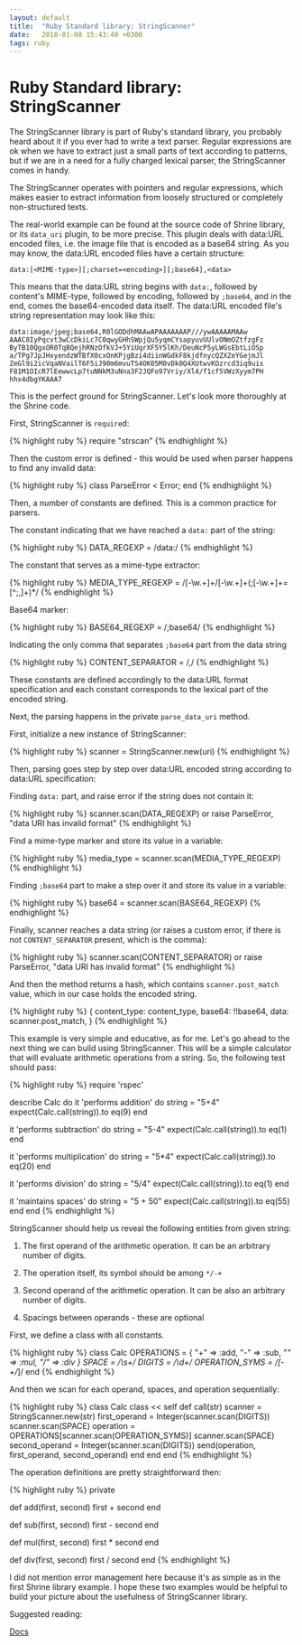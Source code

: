 ```yaml
---
layout: default
title:  "Ruby Standard library: StringScanner"
date:   2018-01-08 15:43:40 +0300
tags: ruby
---
```


# Ruby Standard library: StringScanner

The StringScanner library is part of Ruby's standard library, you probably heard about it if you ever had to write a
text parser. Regular expressions are ok when we have to extract just a small parts of text according to patterns, but
if we are in a need for a fully charged lexical parser, the StringScanner comes in handy.

The StringScanner operates with pointers and regular expressions, which makes easier to extract information from loosely
structured or completely non-structured texts.

The real-world example can be found at the source code of Shrine library, or its `data_uri` plugin, to be more precise.
This plugin deals with data:URL encoded files, i.e. the image file that is encoded as a base64 string. As you may know,
the data:URL encoded files have a certain structure:

```
data:[<MIME-type>][;charset=<encoding>][;base64],<data>
```

This means that the data:URL string begins with `data:`, followed by content's MIME-type, followed by encoding,
followed by `;base64`, and in the end, comes the base64-encoded data itself.
The data:URL encoded file's string representation may look like this:

```
data:image/jpeg;base64,R0lGODdhMAAwAPAAAAAAAP///ywAAAAAMAAw
AAAC8IyPqcvt3wCcDkiLc7C0qwyGHhSWpjQu5yqmCYsapyuvUUlvONmOZtfzgFz
ByTB10QgxOR0TqBQejhRNzOfkVJ+5YiUqrXF5Y5lKh/DeuNcP5yLWGsEbtLiOSp
a/TPg7JpJHxyendzWTBfX0cxOnKPjgBzi4diinWGdkF8kjdfnycQZXZeYGejmJl
ZeGl9i2icVqaNVailT6F5iJ90m6mvuTS4OK05M0vDk0Q4XUtwvKOzrcd3iq9uis
F81M1OIcR7lEewwcLp7tuNNkM3uNna3F2JQFo97Vriy/Xl4/f1cf5VWzXyym7PH
hhx4dbgYKAAA7
```

This is the perfect ground for StringScanner. Let's look more thoroughly at the Shrine code.

First, StringScanner is `require`d:

{% highlight ruby %}
require "strscan"
{% endhighlight %}

Then the custom error is defined - this would be used when parser happens to find any invalid data:

{% highlight ruby %}
class ParseError < Error; end
{% endhighlight %}

Then, a number of constants are defined. This is a common practice for parsers.

The constant indicating that we have reached a `data:` part of the string:

{% highlight ruby %}
DATA_REGEXP = /data:/
{% endhighlight %}

The constant that serves as a mime-type extractor:

{% highlight ruby %}
MEDIA_TYPE_REGEXP = /[-\w.+]+\/[-\w.+]+(;[-\w.+]+=[^;,]+)*/
{% endhighlight %}

Base64 marker:

{% highlight ruby %}
BASE64_REGEXP = /;base64/
{% endhighlight %}

Indicating the only comma that separates `;base64` part from the data string

{% highlight ruby %}
CONTENT_SEPARATOR = /,/
{% endhighlight %}

These constants are defined accordingly to the data:URL format specification and each constant corresponds to the lexical
part of the encoded string.

Next, the parsing happens in the private `parse_data_uri` method.

First, initialize a new instance of StringScanner:

{% highlight ruby %}
scanner = StringScanner.new(uri)
{% endhighlight %}

Then, parsing goes step by step over data:URL encoded string according to data:URL specification:

Finding `data:` part, and raise error if the string does not contain it:

{% highlight ruby %}
scanner.scan(DATA_REGEXP) or raise ParseError, "data URI has invalid format"
{% endhighlight %}

Find a mime-type marker and store its value in a variable:

{% highlight ruby %}
media_type = scanner.scan(MEDIA_TYPE_REGEXP)
{% endhighlight %}

Finding `;base64` part to make a step over it and store its value in a variable:

{% highlight ruby %}
base64 = scanner.scan(BASE64_REGEXP)
{% endhighlight %}

Finally, scanner reaches a data string (or raises a custom error, if there is not `CONTENT_SEPARATOR` present, which is the comma):

{% highlight ruby %}
scanner.scan(CONTENT_SEPARATOR) or raise ParseError, "data URI has invalid format"
{% endhighlight %}

And then the method returns a hash, which contains `scanner.post_match` value, which in our case holds the encoded string.

{% highlight ruby %}
{
  content_type: content_type,
  base64:       !!base64,
  data:         scanner.post_match,
}
{% endhighlight %}

This example is very simple and educative, as for me. Let's go ahead to the next thing we can build using StringScanner.
This will be a simple calculator that will evaluate arithmetic operations from a string. So, the following test should pass:

{% highlight ruby %}
require 'rspec'

describe Calc do
  it 'performs addition' do
    string = "5+4"
    expect(Calc.call(string)).to eq(9)
  end

  it 'performs subtraction' do
    string = "5-4"
    expect(Calc.call(string)).to eq(1)
  end

  it 'performs multiplication' do
    string = "5*4"
    expect(Calc.call(string)).to eq(20)
  end

  it 'performs division' do
    string = "5/4"
    expect(Calc.call(string)).to eq(1)
  end

  it 'maintains spaces' do
    string = "5 + 50"
    expect(Calc.call(string)).to eq(55)
  end
end
{% endhighlight %}

StringScanner should help us reveal the following entities from given string:

1. The first operand of the arithmetic operation. It can be an arbitrary number of digits.

2. The operation itself, its symbol should be among `*/-+`

3. Second operand of the arithmetic operation. It can be also an arbitrary number of digits.

4. Spacings between operands - these are optional

First, we define a class with all constants.

{% highlight ruby %}
class Calc
  OPERATIONS = { "+" => :add, "-" => :sub, "*" => :mul, "/" => :div }
  SPACE = /\s+/
  DIGITS = /\d+/
  OPERATION_SYMS = /[-+\/*]/
end
{% endhighlight %}

And then we scan for each operand, spaces, and operation sequentially:

{% highlight ruby %}
class Calc
  class << self
    def call(str)
      scanner = StringScanner.new(str)
      first_operand = Integer(scanner.scan(DIGITS))
      scanner.scan(SPACE)
      operation = OPERATIONS[scanner.scan(OPERATION_SYMS)]
      scanner.scan(SPACE)
      second_operand = Integer(scanner.scan(DIGITS))
      send(operation, first_operand, second_operand)
    end
  end
end
{% endhighlight %}

The operation definitions are pretty straightforward then:

{% highlight ruby %}
private

def add(first, second)
  first + second
end

def sub(first, second)
  first - second
end

def mul(first, second)
  first * second
end

def div(first, second)
  first / second
end
{% endhighlight %}

I did not mention error management here because it's as simple as in the first Shrine library example. I hope these
two examples would be helpful to build your picture about the usefulness of StringScanner library.


Suggested reading:

[Docs](https://ruby-doc.org/stdlib-2.5.0/libdoc/strscan/rdoc/StringScanner.html)
